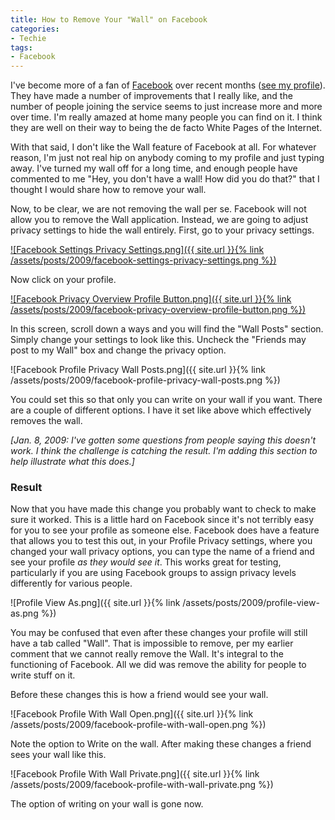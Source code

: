```yaml
---
title: How to Remove Your "Wall" on Facebook
categories:
- Techie
tags:
- Facebook
---
```


I've become more of a fan of [Facebook](http://www.facebook.com/) over recent months ([see my profile](http://www.facebook.com/profile.php?id=605776057)). They have made a number of improvements that I really like, and the number of people joining the service seems to just increase more and more over time. I'm really amazed at home many people you can find on it. I think they are well on their way to being the de facto White Pages of the Internet.

With that said, I don't like the Wall feature of Facebook at all. For whatever reason, I'm just not real hip on anybody coming to my profile and just typing away. I've turned my wall off for a long time, and enough people have commented to me "Hey, you don't have a wall! How did you do that?" that I thought I would share how to remove your wall.

Now, to be clear, we are not removing the wall per se. Facebook will not allow you to remove the Wall application. Instead, we are going to adjust privacy settings to hide the wall entirely. First, go to your privacy settings.

[![Facebook Settings Privacy Settings.png]({{ site.url }}{% link /assets/posts/2009/facebook-settings-privacy-settings.png %})](http://www.facebook.com/privacy/?ref=mb)

Now click on your profile.

[![Facebook Privacy Overview Profile Button.png]({{ site.url }}{% link /assets/posts/2009/facebook-privacy-overview-profile-button.png %})](http://www.facebook.com/privacy/?view=profile)

In this screen, scroll down a ways and you will find the "Wall Posts" section. Simply change your settings to look like this. Uncheck the "Friends may post to my Wall" box and change the privacy option.

![Facebook Profile Privacy Wall Posts.png]({{ site.url }}{% link /assets/posts/2009/facebook-profile-privacy-wall-posts.png %})

You could set this so that only you can write on your wall if you want. There are a couple of different options. I have it set like above which effectively removes the wall.

_[Jan. 8, 2009: I've gotten some questions from people saying this doesn't work. I think the challenge is catching the result. I'm adding this section to help illustrate what this does.]_

### Result

Now that you have made this change you probably want to check to make sure it worked. This is a little hard on Facebook since it's not terribly easy for you to see your profile as someone else. Facebook does have a feature that allows you to test this out, in your Profile Privacy settings, where you changed your wall privacy options, you can type the name of a friend and see your profile _as they would see it_. This works great for testing, particularly if you are using Facebook groups to assign privacy levels differently for various people.

![Profile View As.png]({{ site.url }}{% link /assets/posts/2009/profile-view-as.png %})

You may be confused that even after these changes your profile will still have a tab called "Wall". That is impossible to remove, per my earlier comment that we cannot really remove the Wall. It's integral to the functioning of Facebook. All we did was remove the ability for people to write stuff on it.

Before these changes this is how a friend would see your wall.

![Facebook Profile With Wall Open.png]({{ site.url }}{% link /assets/posts/2009/facebook-profile-with-wall-open.png %})

Note the option to Write on the wall. After making these changes a friend sees your wall like this.

![Facebook Profile With Wall Private.png]({{ site.url }}{% link /assets/posts/2009/facebook-profile-with-wall-private.png %})

The option of writing on your wall is gone now.
